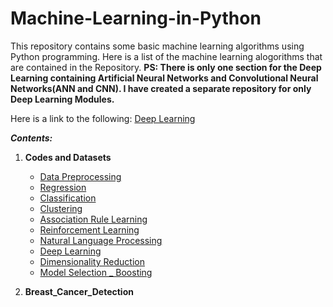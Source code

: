 # Machine-Learning-in-Python
This repository contains some basic machine learning algorithms using Python programming. Here is a list of the machine learning alogorithms that are contained in the Repository. 
**PS: There is only one section for the Deep Learning containing Artificial Neural Networks and Convolutional Neural Networks(ANN and CNN). I have created a separate repository for only Deep Learning Modules.**

Here is a link to the following:
[Deep Learning](https://github.com/s-majumdar7/DeepLearning)


***Contents:***
1. **Codes and Datasets**
    - [Data Preprocessing](https://github.com/s-majumdar7/Machine-Learning-in-Python/tree/master/Codes%20and%20Datasets/Part%201%20-%20Data%20Preprocessing)
    - [Regression](https://github.com/s-majumdar7/Machine-Learning-in-Python/tree/master/Codes%20and%20Datasets/Part%202%20-%20Regression)
    - [Classification](https://github.com/s-majumdar7/Machine-Learning-in-Python/tree/master/Codes%20and%20Datasets/Part%203%20-%20Classification)
    - [Clustering](https://github.com/s-majumdar7/Machine-Learning-in-Python/tree/master/Codes%20and%20Datasets/Part%204%20-%20Clustering)
    - [Association Rule Learning](https://github.com/s-majumdar7/Machine-Learning-in-Python/tree/master/Codes%20and%20Datasets/Part%205%20-%20Association%20Rule%20Learning)
    - [Reinforcement Learning](https://github.com/s-majumdar7/Machine-Learning-in-Python/tree/master/Codes%20and%20Datasets/Part%206%20-%20Reinforcement%20Learning)
    - [Natural Language Processing](https://github.com/s-majumdar7/Machine-Learning-in-Python/tree/master/Codes%20and%20Datasets/Part%207%20-%20Natural%20Language%20Processing/Natural%20Language%20Processing)
    - [Deep Learning](https://github.com/s-majumdar7/Machine-Learning-in-Python/tree/master/Codes%20and%20Datasets/Part%208%20-%20Deep%20Learning)
    - [Dimensionality Reduction](https://github.com/s-majumdar7/Machine-Learning-in-Python/tree/master/Codes%20and%20Datasets/Part%209%20-%20Dimensionality%20Reduction)
    - [Model Selection _ Boosting](https://github.com/s-majumdar7/Machine-Learning-in-Python/tree/master/Codes%20and%20Datasets/Part%2010%20-%20Model%20Selection%20_%20Boosting)
    
2. **Breast_Cancer_Detection**
